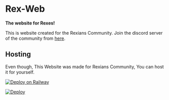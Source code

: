 # Rex-Web
**The website for Rexes!**

This is website created for the Rexians Community. Join the discord server of the community from [here]().

## Hosting

Even though, This Website was made for Rexians Community, You can host it for yourself.

[![Deploy on Railway](https://railway.app/button.svg)](https://railway.app/new/template?template=https%3A%2F%2Fgithub.com%2FRexians%2Frex-web%2F&referralCode=IndoRex)

[![Deploy](https://www.herokucdn.com/deploy/button.svg)](https://heroku.com/deploy?template=https%3A%2F%2Fgithub.com%2FRexians%2Frex-web)
